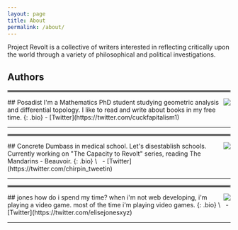 ```yaml
---
layout: page
title: About
permalink: /about/
---
```


Project Revolt is a collective of writers interested in reflecting critically upon the world through a variety of philosophical and political investigations.

## Authors
<hr style="border:2px solid gray">
<img class="img-logo" align="right" src="images/posadistlogo.PNG">
## Posadist
I'm a Mathematics PhD student studying geometric analysis and differential topology. I like to read and write about books in my free time.
{: .bio}
- [Twitter](https://twitter.com/cuckfapitalism1)
<hr/>

<hr style="border:2px solid gray">
<img class="img-logo" align="right" src="images/wiiuwiiulogo.jpg">
## Concrete
Dumbass in medical school. Let's disestablish schools. Currently working on "The Capacity to Revolt" series, reading The Mandarins - Beauvoir.
{: .bio}
\
&nbsp;
- [Twitter](https://twitter.com/chirpin_tweetin)
<hr/>

<hr style="border:2px solid gray">
<img class="img-logo" align="right" src="images/joneslogo.jpg">
## jones
how do i spend my time? when i'm not web developing, i'm playing a video game. most of the time i'm playing video games.
{: .bio}
\
&nbsp;
- [Twitter](https://twitter.com/elisejonesxyz)
<hr/>
